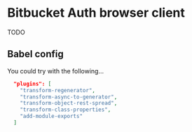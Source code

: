 # Bitbucket Auth browser client

TODO

## Babel config

You could try with the following...

```json
  "plugins": [
    "transform-regenerator",
    "transform-async-to-generator",
    "transform-object-rest-spread",
    "transform-class-properties",
    "add-module-exports"
  ]
```
